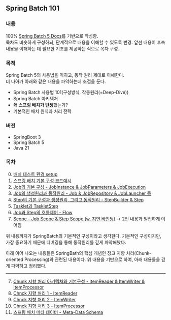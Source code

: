 ## Spring Batch 101

### 내용
100% [Spring Batch 5 Docs](https://docs.spring.io/spring-batch/reference)를 기반으로 작성함.  
목차도 비슷하게 구성하되, 단계적으로 내용을 이해할 수 있도록 변경. 앞선 내용이 후속 내용을 이해하는 데 필요한 기초를 제공하는 식으로 목차 구성.


### 목적
Spring Batch 5의 사용법을 익히고, 동작 원리 제대로 이해한다.    
더 나아가 아래와 같은 내용을 파악하는데 초점을 둔다.  
- Spring Batch 사용법 101(구성방식, 작동원리(=Deep-Dive))
- Spring Batch 아키텍처
- **왜 스프링 배치가 탄생**했는가?  
- 기본적인 배치 원칙과 처리 전략


### 버전
- SpringBoot 3
- Spring Batch 5
- Java 21

### 목차
0. [배치 테스트 환경 setup]()
1. [스프링 배치 기본 구성 코드예시](batch1)
2. [Job의 기본 구성 - JobInstance & JobParameters & JobExecution](batch2)
3. [Job의 생성원리과 동작원리 - Job & JobRepository & JobLauncher 등](batch3)
4. [Step의 기본 구성과 생성원리, 그리고 동작원리 - StepBuilder & Step](batch4)
5. [Tasklet과 TaskletStep]()
6. [Job과 Step의 흐름제어 - Flow]()
7. [Scope - Job Scope & Step Scope (w. 지연 바인딩)]() -> 2번 내용과 밀접하게 이어짐

위 내용까지가 SpringBatch의 기본적인 구성이라고 생각한다. 
기본적인 구성이지만, 가장 중요하기 때문에 디버깅을 통해 동작원리를 깊게 파악해봤다.

아래 이어 나오는 내용들은 SpringBath의 핵심 개념인 청크 지향 처리(Chunk-oriented Processing)와 관련된 내용이다. 
위 내용을 기반으로 하여, 아래 내용들을 깊게 파악하고 정리했다.  

---
7. [Chunk 지향 처리 아키텍처와 기본구성 - ItemReader & ItemWriter & ItemProcessor]()
8. [Chnck 지향 처리 1 - ItemReader]()
9. [Chnck 지향 처리 2 - ItemWriter]()
10. [Chnck 지향 처리 3 - ItemProcessor]()
11. [스프링 배치 메타 데이터 - Meta-Data Schema]()
